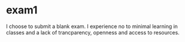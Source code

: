 # exam1

I choose to submit a blank exam. 
I experience no to minimal learning in classes and a lack of trancparency, openness and access to resources.
